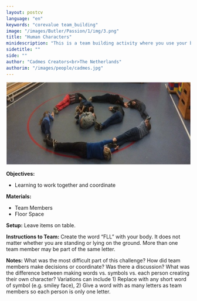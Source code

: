 ```yaml
---
layout: postcv
language: "en"
keywords: "corevalue team_building"
image: "/images/Butler/Passion/1/img/3.png"
title: "Human Characters"
minidescription: "This is a team building activity where you use your body to create a word."
sidetitle: ""
side: ""
author: "Cadmes Creators<br>The Netherlands"
authorim: "/images/people/cadmes.jpg"
---
```



<img src="/images/CoreValues/HumanCharacter.png" style="max-width: 100%">

<b>Objectives:</b>
- Learning to work together and coordinate

<b>Materials:</b>
- Team Members
- Floor Space

<b>Setup:</b>
Leave items on table.

<b>Instructions to Team:</b>
Create the word “FLL” with your body. It does not matter whether you are standing or lying on the ground. More than one team member may be part of the same letter.

<b>Notes:</b>
What was the most difficult part of this challenge? How did team members make decisions or coordinate? Was there a discussion? What was the difference between making words vs. symbols vs. each person creating their own character? Variations can include 1) Replace with any short word of symbol (e.g. smiley face), 2) Give a word with as many letters as team members so each person is only one letter.



